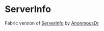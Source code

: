 # ServerInfo

Fabric version of [ServerInfo](https://github.com/AnonymousDr/ADR/tree/master/ServerInfo) by [AnonmousDr](https://github.com/AnonymousDr)
